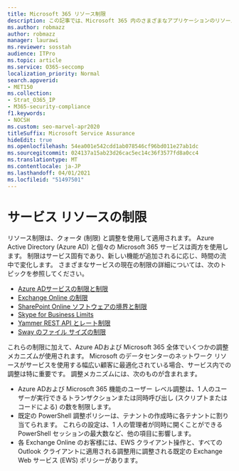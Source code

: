 ```yaml
---
title: Microsoft 365 リソース制限
description: この記事では、Microsoft 365 内のさまざまなアプリケーションのリソース制限に関する情報を確認できます。
ms.author: robmazz
author: robmazz
manager: laurawi
ms.reviewer: sosstah
audience: ITPro
ms.topic: article
ms.service: O365-seccomp
localization_priority: Normal
search.appverid:
- MET150
ms.collection:
- Strat_O365_IP
- M365-security-compliance
f1.keywords:
- NOCSH
ms.custom: seo-marvel-apr2020
titleSuffix: Microsoft Service Assurance
hideEdit: true
ms.openlocfilehash: 54ea001e542cdd1ab078546cf96bd011e27ab1dc
ms.sourcegitcommit: 024137a15ab23d26cac5ec14c36f3577fd8a0cc4
ms.translationtype: MT
ms.contentlocale: ja-JP
ms.lasthandoff: 04/01/2021
ms.locfileid: "51497501"
---
```

# <a name="service-resource-limits"></a>サービス リソースの制限

リソース制限は、クォータ (制限) と調整を使用して適用されます。 Azure Active Directory (Azure AD) と個々の Microsoft 365 サービスは両方を使用します。 制限はサービス固有であり、新しい機能が追加されるに応じ、時間の流中で変化します。 さまざまなサービスの現在の制限の詳細については、次のトピックを参照してください。

- [Azure ADサービスの制限と制限](/azure/azure-resource-manager/management/azure-subscription-service-limits)
- [Exchange Online の制限](/office365/servicedescriptions/exchange-online-service-description/exchange-online-limits)
- [SharePoint Online ソフトウェアの境界と制限](https://support.office.com/article/SharePoint-Online-software-boundaries-and-limits-8F34FF47-B749-408B-ABC0-B605E1F6D498)
- [Skype for Business Limits](https://technet.microsoft.com/library/skype-for-business-online-limits.aspx)
- [Yammer REST API とレート制限](https://developer.yammer.com/docs/rest-api-rate-limits)
- [Sway のファイル サイズの制限](https://support.office.com/article/File-size-limits-in-Sway-4db21bc6-b42b-499f-9272-66e089db109f)

これらの制限に加えて、Azure ADおよび Microsoft 365 全体でいくつかの調整メカニズムが使用されます。 Microsoft のデータセンターのネットワーク リソースがサービスを使用する幅広い顧客に最適化されている場合、サービス内での調整は特に重要です。 調整メカニズムには、次のものが含まれます。

- Azure ADおよび Microsoft 365 機能のユーザー レベル調整は、1 人のユーザーが実行できるトランザクションまたは同時呼び出し (スクリプトまたはコードによる) の数を制限します。
- 既定の PowerShell 調整ポリシーは、テナントの作成時に各テナントに割り当てられます。 これらの設定は、1 人の管理者が同時に開くことができる PowerShell セッションの最大数など、他の項目に影響します。
- 各 Exchange Online のお客様には、EWS クライアント操作と、すべての Outlook クライアントに適用される調整用に調整される既定の Exchange Web サービス (EWS) ポリシーがあります。
